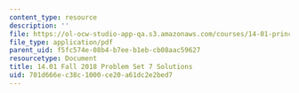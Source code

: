 ```yaml
---
content_type: resource
description: ''
file: https://ol-ocw-studio-app-qa.s3.amazonaws.com/courses/14-01-principles-of-microeconomics-fall-2018/701d666ec38c1000ce20a61dc2e2bed7_MIT14_01F18_pset7sol.pdf
file_type: application/pdf
parent_uid: f5fc574e-08b4-b7ee-b1eb-cb08aac59627
resourcetype: Document
title: 14.01 Fall 2018 Problem Set 7 Solutions
uid: 701d666e-c38c-1000-ce20-a61dc2e2bed7
---
```

